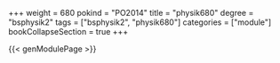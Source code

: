 +++
weight = 680
pokind = "PO2014"
title = "physik680"
degree = "bsphysik2"
tags = ["bsphysik2", "physik680"]
categories = ["module"]
bookCollapseSection = true
+++

{{< genModulePage >}}
